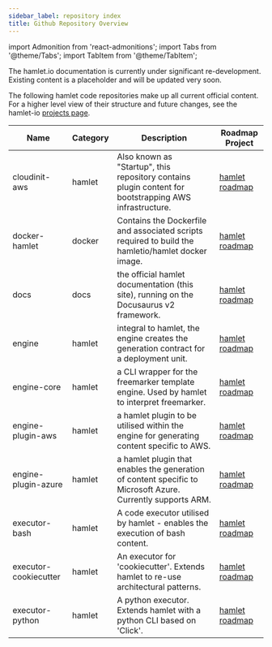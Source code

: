 ```yaml
---
sidebar_label: repository index
title: Github Repository Overview
---
```

import Admonition from 'react-admonitions';
import Tabs from '@theme/Tabs';
import TabItem from '@theme/TabItem';

<Admonition type="warning" title="Under Construction">
The hamlet.io documentation is currently under significant re-development. Existing content is a placeholder and will be updated very soon.
</Admonition>

The following hamlet code repositories make up all current official content. For a higher level view of their structure and future changes, see the hamlet-io [projects page](https://github.com/orgs/codeontap/projects).

| Name                  	| Category 	| Description                                                                                                 	| Roadmap Project                                                	|
|-----------------------	|----------	|-------------------------------------------------------------------------------------------------------------	|----------------------------------------------------------------	|
| cloudinit-aws         	| hamlet   	| Also known as "Startup", this repository contains plugin content for bootstrapping AWS infrastructure.      	| [hamlet roadmap](https://github.com/orgs/hamlet-io/projects/4) 	|
| docker-hamlet         	| docker   	| Contains the Dockerfile and associated scripts required to build the hamletio/hamlet docker image.          	| [hamlet roadmap](https://github.com/orgs/hamlet-io/projects/4) 	|
| docs                  	| docs     	| the official hamlet documentation (this site), running on the Docusaurus v2 framework.                      	| [hamlet roadmap](https://github.com/orgs/hamlet-io/projects/4) 	|
| engine                	| hamlet   	| integral to hamlet, the engine creates the generation contract for a deployment unit.                       	| [hamlet roadmap](https://github.com/orgs/hamlet-io/projects/4) 	|
| engine-core           	| hamlet   	| a CLI wrapper for the freemarker template engine. Used by hamlet to interpret freemarker.                   	| [hamlet roadmap](https://github.com/orgs/hamlet-io/projects/4) 	|
| engine-plugin-aws     	| hamlet   	| a hamlet plugin to be utilised within the engine for generating content specific to AWS.                    	| [hamlet roadmap](https://github.com/orgs/hamlet-io/projects/4) 	|
| engine-plugin-azure   	| hamlet   	| a hamlet plugin that enables the generation of content specific to Microsoft Azure. Currently supports ARM. 	| [hamlet roadmap](https://github.com/orgs/hamlet-io/projects/4) 	|
| executor-bash         	| hamlet   	| A code executor utilised by hamlet - enables the execution of bash content.                                 	| [hamlet roadmap](https://github.com/orgs/hamlet-io/projects/4) 	|
| executor-cookiecutter 	| hamlet   	| An executor for 'cookiecutter'. Extends hamlet to re-use architectural patterns.                            	| [hamlet roadmap](https://github.com/orgs/hamlet-io/projects/4) 	|
| executor-python       	| hamlet   	| A python executor. Extends hamlet with a python CLI based on 'Click'.                                       	| [hamlet roadmap](https://github.com/orgs/hamlet-io/projects/4) 	|